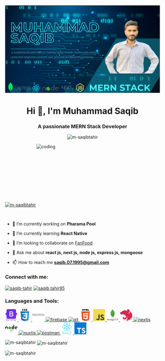 ![logo](https://github.com/M-SaqibTahir/M-SaqibTahir/blob/main/MUHAMMAD%20sAQIB.png)
<h1 align="center">Hi 👋, I'm Muhammad Saqib</h1>
<h3 align="center">A passionate MERN Stack Developer</h3>
<p align="center"> <img src="https://komarev.com/ghpvc/?username=m-saqibtahir&label=Profile%20views&color=0e75b6&style=flat" alt="m-saqibtahir" /> </p>
<div style="display: flex; justify-content: center; padding: 5;">
<!--   <img align="left" padding="5px" alt="coding" width="250" src="https://cdn.dribbble.com/users/1162077/screenshots/3848914/programmer.gif"> -->
<img align="center" padding="5px" alt="coding" width="300" height="175" src="https://media2.giphy.com/media/VTtANKl0beDFQRLDTh/200w.webp?cid=ecf05e471lnksov9b5e8a2hzdcr1f0cecqynkscq6spvq203&ep=v1_gifs_search&rid=200w.webp&ct=g">
<!--   <img align="right" padding="5px" alt="coding" width="250" src="https://media0.giphy.com/media/v1.Y2lkPTc5MGI3NjExcWE4YWw3NDYzYmV2a3kwbHNmejJtOWF4dmNxYXptOHZzcW03eHR0NyZlcD12MV9pbnRlcm5hbF9naWZfYnlfaWQmY3Q9Zw/RJVw6tIfb2dIwTHFb0/giphy.webp"> -->
</div>

<p align="left"> <a href="https://github.com/ryo-ma/github-profile-trophy"><img src="https://github-profile-trophy.vercel.app/?username=m-saqibtahir" alt="m-saqibtahir" /></a> </p>

<p align="left"> <a href="https://twitter.com/" target="blank"><img src="https://img.shields.io/twitter/follow/?logo=twitter&style=for-the-badge" alt="" /></a> </p>

- 🔭 I’m currently working on **Pharama Pool**

- 🌱 I’m currently learning **React Native**

- 👯 I’m looking to collaborate on [FanFood](www.order.fanfoodapp.com)

- 💬 Ask me about **react js, next js, node js, express js, mongoose**

- 📫 How to reach me **saqib.07.1995@gmail.com**

<h3 align="left">Connect with me:</h3>
<p align="left">
<a href="https://linkedin.com/in/saqib-tahir" target="blank"><img align="center" src="https://raw.githubusercontent.com/rahuldkjain/github-profile-readme-generator/master/src/images/icons/Social/linked-in-alt.svg" alt="saqib-tahir" height="30" width="40" /></a>
<a href="https://fb.com/saqib.tahir95" target="blank"><img align="center" src="https://raw.githubusercontent.com/rahuldkjain/github-profile-readme-generator/master/src/images/icons/Social/facebook.svg" alt="saqib.tahir95" height="30" width="40" /></a>
</p>

<h3 align="left">Languages and Tools:</h3>
<p align="left"> <a href="https://getbootstrap.com" target="_blank" rel="noreferrer"> <img src="https://raw.githubusercontent.com/devicons/devicon/master/icons/bootstrap/bootstrap-plain-wordmark.svg" alt="bootstrap" width="40" height="40"/> </a> <a href="https://www.w3schools.com/css/" target="_blank" rel="noreferrer"> <img src="https://raw.githubusercontent.com/devicons/devicon/master/icons/css3/css3-original-wordmark.svg" alt="css3" width="40" height="40"/> </a> <a href="https://expressjs.com" target="_blank" rel="noreferrer"> <img src="https://raw.githubusercontent.com/devicons/devicon/master/icons/express/express-original-wordmark.svg" alt="express" width="40" height="40"/> </a> <a href="https://firebase.google.com/" target="_blank" rel="noreferrer"> <img src="https://www.vectorlogo.zone/logos/firebase/firebase-icon.svg" alt="firebase" width="40" height="40"/> </a> <a href="https://git-scm.com/" target="_blank" rel="noreferrer"> <img src="https://www.vectorlogo.zone/logos/git-scm/git-scm-icon.svg" alt="git" width="40" height="40"/> </a> <a href="https://www.w3.org/html/" target="_blank" rel="noreferrer"> <img src="https://raw.githubusercontent.com/devicons/devicon/master/icons/html5/html5-original-wordmark.svg" alt="html5" width="40" height="40"/> </a> <a href="https://developer.mozilla.org/en-US/docs/Web/JavaScript" target="_blank" rel="noreferrer"> <img src="https://raw.githubusercontent.com/devicons/devicon/master/icons/javascript/javascript-original.svg" alt="javascript" width="40" height="40"/> </a> <a href="https://www.mongodb.com/" target="_blank" rel="noreferrer"> <img src="https://raw.githubusercontent.com/devicons/devicon/master/icons/mongodb/mongodb-original-wordmark.svg" alt="mongodb" width="40" height="40"/> </a> <a href="https://nestjs.com/" target="_blank" rel="noreferrer"> <img src="https://raw.githubusercontent.com/devicons/devicon/master/icons/nestjs/nestjs-plain.svg" alt="nestjs" width="40" height="40"/> </a> <a href="https://nextjs.org/" target="_blank" rel="noreferrer"> <img src="https://cdn.worldvectorlogo.com/logos/nextjs-2.svg" alt="nextjs" width="40" height="40"/> </a> <a href="https://nodejs.org" target="_blank" rel="noreferrer"> <img src="https://raw.githubusercontent.com/devicons/devicon/master/icons/nodejs/nodejs-original-wordmark.svg" alt="nodejs" width="40" height="40"/> </a> <a href="https://nuxtjs.org/" target="_blank" rel="noreferrer"> <img src="https://www.vectorlogo.zone/logos/nuxtjs/nuxtjs-icon.svg" alt="nuxtjs" width="40" height="40"/> </a> <a href="https://postman.com" target="_blank" rel="noreferrer"> <img src="https://www.vectorlogo.zone/logos/getpostman/getpostman-icon.svg" alt="postman" width="40" height="40"/> </a> <a href="https://reactjs.org/" target="_blank" rel="noreferrer"> <img src="https://raw.githubusercontent.com/devicons/devicon/master/icons/react/react-original-wordmark.svg" alt="react" width="40" height="40"/> </a> <a href="https://www.typescriptlang.org/" target="_blank" rel="noreferrer"> <img src="https://raw.githubusercontent.com/devicons/devicon/master/icons/typescript/typescript-original.svg" alt="typescript" width="40" height="40"/> </a> </p>

<p><img align="left" src="https://github-readme-stats.vercel.app/api/top-langs?username=m-saqibtahir&show_icons=true&locale=en&layout=compact" alt="m-saqibtahir" /></p>

<p>&nbsp;<img align="center" src="https://github-readme-stats.vercel.app/api?username=m-saqibtahir&show_icons=true&locale=en" alt="m-saqibtahir" /></p>

<p><img align="center" src="https://github-readme-streak-stats.herokuapp.com/?user=m-saqibtahir&" alt="m-saqibtahir" /></p>
